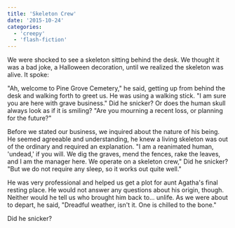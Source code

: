 ```yaml
---
title: 'Skeleton Crew'
date: '2015-10-24'
categories:
  - 'creepy'
  - 'flash-fiction'
---
```


We were shocked to see a skeleton sitting behind the desk. We thought it was a
bad joke, a Halloween decoration, until we realized the skeleton was alive. It
spoke:

<!-- truncate -->

"Ah, welcome to Pine Grove Cemetery," he said, getting up from behind the desk
and walking forth to greet us. He was using a walking stick. "I am sure you are
here with grave business." Did he snicker? Or does the human skull always look
as if it is smiling? "Are you mourning a recent loss, or planning for the
future?"

Before we stated our business, we inquired about the nature of his being. He
seemed agreeable and understanding, he knew a living skeleton was out of the
ordinary and required an explanation. "I am a reanimated human, 'undead,' if you
will. We dig the graves, mend the fences, rake the leaves, and I am the manager
here. We operate on a skeleton crew," Did he snicker? "But we do not require any
sleep, so it works out quite well."

He was very professional and helped us get a plot for aunt Agatha's final
resting place. He would not answer any questions about his origin, though.
Neither would he tell us who brought him back to... unlife. As we were about to
depart, he said, "Dreadful weather, isn't it. One is chilled to the bone."

Did he snicker?
